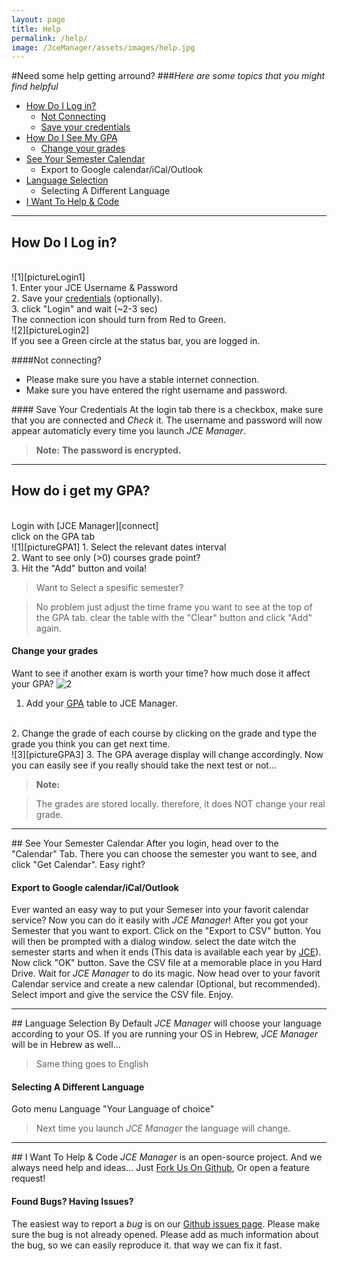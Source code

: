 ```yaml
---
layout: page
title: Help
permalink: /help/
image: /JceManager/assets/images/help.jpg
---
```


#Need some help getting arround?
###*Here are some topics that you might find helpful*



-  [How Do I Log in?][connect]
	-  <a href="#notConnecting">Not Connecting</a>
	-  <a href="#credentials">Save your credentials</a>
-  [How Do I See My GPA][GPA]
	-  <a href="#GPAchange">Change your grades</a>
-  [See Your Semester Calendar][cal]
	-  Export to Google calendar/iCal/Outlook
-  [Language Selection][loco]
	-  Selecting A Different Language
-  [I Want To Help & Code][fork]



---
## <a name="connect"></a><i class="fa fa-sign-in"></i> How Do I Log in?
<br/>
![1][pictureLogin1]
<br/>
1. Enter your JCE Username & Password
<br/>
2. Save your <a href="#credentials">credentials</a> (optionally).
<br/>
3. click "Login" and wait (~2-3 sec)
<br/>
The connection icon should turn from Red to Green.
<br/>
![2][pictureLogin2]
<br/>
If you see a Green circle at the status bar, you are logged in.

####<a name="notConnecting"/><i class="fa fa-chain-broken"></i>Not connecting?

 - Please make sure you have a stable internet connection.
 - Make sure you have entered the right username and password.

####<a name="credentials"/><i class="fa fa-floppy-o"></i> Save Your Credentials
At the login tab there is a checkbox, make sure that you are connected and *Check* it.
The username and password will now appear automaticly every time you launch *JCE Manager*.

>**Note:** <b>The password is encrypted.</b>

---

## <a name="GPA"/><i class="fa fa-file"></i> How do i get my GPA?
<br/>
Login with [JCE Manager][connect]
<br/>
click on the GPA tab
<br/>
![1][pictureGPA1]
1. Select the relevant dates interval
<br/>
2. Want to see only (>0) courses grade point?
<br/>
3. Hit the "Add" button and voila!
<br/>

>Want to Select a spesific semester? 

>No problem just adjust the time frame you want to see at the top of the GPA tab. clear the table with the
>"Clear" button and click "Add" again.

#### <a name="GPAchange"/><i class="fa fa-search"></i>Change your grades

Want to see if another exam is worth your time? how much dose it affect your GPA?
![2][pictureGPA2]

1. Add your <a href="#GPA">GPA</a> table to JCE Manager.
<br/>
2. Change the grade of each course by clicking on the grade and type the grade you think you can get next time.
<br/>
![3][pictureGPA3]
3. The GPA average display will change accordingly.
Now you can easily see if you really should take the next test or not...

>**Note:**

>The grades are stored locally. therefore, it does NOT change your real grade.

---

##<a name="cal"></a> <i class="fa fa-calendar"></i> See Your Semester Calendar
After you login, head over to the "Calendar" Tab.
There you can choose the semester you want to see, and click "Get Calendar".
Easy right?

#### <i class="fa fa-share"></i> Export to Google calendar/iCal/Outlook
Ever wanted an easy way to put your Semeser into your favorit calendar service?
Now you can do it easily with *JCE Manager*!
After you got your Semester that you want to export. Click on the "Export to CSV" button. You will then be prompted with a dialog window.
select the date witch the semester starts and when it ends (This data is available each year by [JCE][jce]). Now click "OK" button. Save the CSV file at a memorable place in you Hard Drive. Wait for *JCE Manager* to do its magic.
Now head over to your favorit Calendar service and create a new calendar (Optional, but recommended).
Select import and give the service the CSV file.
Enjoy.

---

##<a name="loco"></a> <i class="fa fa-globe"></i> Language Selection
By Default *JCE Manager* will choose your language according to your OS. 
If you are running your OS in Hebrew, *JCE Manager* will be in Hebrew as well... 
> Same thing goes to English

#### <i class="fa fa-globe"></i> Selecting A Different Language
Goto menu <i class="fa fa-arrow-right"></i> Language <i class="fa fa-arrow-right"></i> "Your Language of choice"
>Next time you launch *JCE Manager* the language will change.

---

##<a name="fork"></a> <i class="fa fa-github"></i> I Want To Help & Code
*JCE Manager* is an open-source project. And we always need help and ideas...
Just [<i class="fa fa-code-fork"></i>Fork Us On Github][git], Or open a feature request!

#### <i class="fa fa-bug"></i> Found Bugs? Having Issues?
The easiest way to report a *bug* is on our [<i class="fa fa-github"></i> Github issues page][gitbug].
Please make sure the bug is not already opened. Please add as much information about the bug, so we can easily reproduce it. that way we can fix it fast.

[connect]: #connect
[GPA]: #GPA
[cal]: #cal 
[loco]: #loco
[fork]: #fork
[git]: https://github.com/liranbg/JceManager
[gitbug]: https://github.com/liranbg/JceManager/issues/new
[jce]: http://www.jce.ac.il/
[pictureLogin1]: ../assets/images/helpEng/login1.png
[pictureLogin2]: ../assets/images/helpEng/login2.png
[pictureGPA1]: ../assets/images/helpEng/gpa1.png
[pictureGPA2]: ../assets/images/helpEng/gpa2.png
[pictureGPA3]: ../assets/images/helpEng/gpa3.png
[pictureLang1]: ../assets/images/helpEng/langchange1.png
[pictureLang2]: ../assets/images/helpEng/langchange2.png
[pictureLang3]: ../assets/images/helpEng/langchange3.png
[pictureCal1]: ../assets/images/helpEng/cal1.png
[pictureCal2]: ../assets/images/helpEng/cal2.png
[pictureCalExpo1]: ../assets/images/helpEng/calexpo1.png
[pictureCalExpo2]: ../assets/images/helpEng/calexpo2.png
[pictureHowTo]: ../assets/images/helpEng/howto.png
[pictureAbout]: ../assets/images/helpEng/about.png